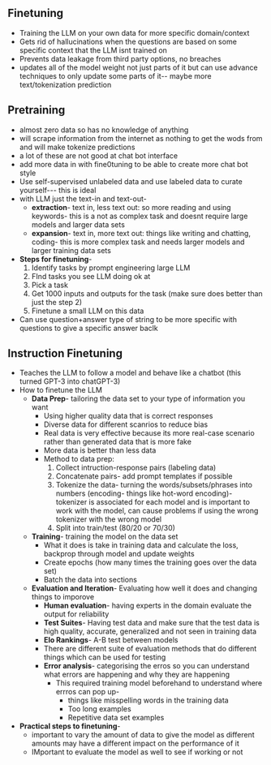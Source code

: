 ## Finetuning
- Training the LLM on your own data for more specific domain/context
- Gets rid of hallucinations when the questions are based on some specific context that the LLM isnt trained on
- Prevents data leakage from third party options, no breaches
- updates all of the model weight not just parts of it but can use advance techniques to only update some parts of it-- maybe more text/tokenization prediction

## Pretraining
- almost zero data so has no knowledge of anything
- will scrape information from the internet as nothing to get the wods from and will make tokenize predictions
- a lot of these are not good at chat bot interface
- add more data in with fine0tuning to be able to create more chat bot style
- Use self-supervised unlabeled data and use labeled data to curate yourself--- this is ideal
- with LLM just the text-in and text-out-
	- **extraction**- text in, less text out: so more reading and using keywords- this is a not as complex task and doesnt require large models and larger data sets
	- **expansion**- text in, more text out: things like writing and chatting, coding- this is more complex task and needs larger models and larger training data sets
- **Steps for finetuning**-
	1. Identify tasks by prompt engineering large LLM
	2. FInd tasks you see LLM doing ok at
	3. Pick a task
	4. Get 1000 inputs and outputs for the task (make sure does better than just the step 2)
	5. Finetune a small LLM on this data
- Can use question+answer type of string to be more specific with questions to give a specific answer baclk

## Instruction Finetuning
- Teaches the LLM to follow a model and behave like a chatbot (this turned GPT-3 into chatGPT-3)
- How to finetune the LLM
	- **Data Prep**- tailoring the data set to your type of information you want
		- Using higher quality data that is correct responses
		- Diverse data for different scanrios to reduce bias
		- Real data is very effective because its more real-case scenario rather than generated data that is more fake
		- More data is better than less data
		- Method to data prep:
			1. Collect intruction-response pairs (labeling data)
			2. Concatenate pairs- add prompt templates if possible
			3. Tokenize the data- turning the words/subsets/phrases into numbers (encoding- things like hot-word encoding)- tokenizer is associated for each model and is important to work with the model, can cause problems if using the wrong tokenizer with the wrong model
			4. Split into train/test (80/20 or 70/30)
	- **Training**- training the model on the data set
		- What it does is take in training data and calculate the loss, backprop through model and update weights
		- Create epochs (how many times the training goes over the data set)
		- Batch the data into sections
	- **Evaluation and Iteration**- Evaluating how well it does and changing things to imporove
		- **Human evaluation**- having experts in the domain evaluate the output for reliability
		- **Test Suites**- Having test data and make sure that the test data is high quality, accurate, generalized and not seen in training data
		- **Elo Rankings**- A-B test between models
		- There are different suite of evaluation methods that do different things which can be used for testing
		- **Error analysis**- categorising the erros so you can understand what errors are happening and why they are happening
			- This required training model beforehand to understand where errros can pop up- 
				- things like misspelling words in the training data
				- Too long examples
				- Repetitive data set examples
- **Practical steps to finetuning**-
	- important to vary the amount of data to give the model as different amounts may have a different impact on the performance of it
	- IMportant to evaluate the model as well to see if working or not 
